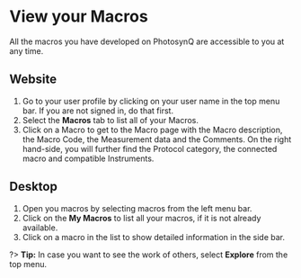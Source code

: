# View your Macros

All the macros you have developed on PhotosynQ are accessible to you at any time.

## Website

1. Go to your user profile by clicking on your user name in the top menu bar. If you are not signed in, do that first.
2. Select the **Macros** tab to list all of your Macros.
3. Click on a Macro to get to the Macro page with the Macro description, the Macro Code, the Measurement data and the Comments. On the right hand-side, you will further find the Protocol category, the connected macro and compatible Instruments.

## Desktop

1. Open you macros by selecting macros from the left menu bar.
2. Click on the **My Macros** to list all your macros, if it is not already available.
3. Click on a macro in the list to show detailed information in the side bar.

?> **Tip:** In case you want to see the work of others, select **Explore** from the top menu.